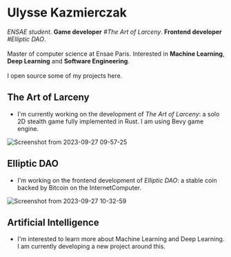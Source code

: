 # Ulysse Kazmierczak
*ENSAE student*. **Game developer** *#The Art of Larceny*. **Frontend developer** *#Elliptic DAO*. 
<br>
<br>
Master of computer science at Ensae Paris. Interested in **Machine Learning**, **Deep Learning** and **Software Engineering**.
<br>
<br>
I open source some of my projects here.


## The Art of Larceny
- I'm currently working on the development of *The Art of Larceny*: a solo 2D stealth game fully implemented in Rust. I am using Bevy game engine.

![Screenshot from 2023-09-27 09-57-25](https://github.com/uk4z/uk4z/assets/118286479/cad57dd0-a0a3-4fbe-a177-539c37533b0d)

## Elliptic DAO
- I'm working on the frontend development of *Elliptic DAO*: a stable coin backed by Bitcoin on the InternetComputer.

![Screenshot from 2023-09-27 10-32-59](https://github.com/uk4z/uk4z/assets/118286479/a4eb637b-9723-4ecf-9b8e-7e49315beb32)

## Artificial Intelligence

- I'm interested to learn more about Machine Learning and Deep Learning. I am currently developing a new project around this.
 



